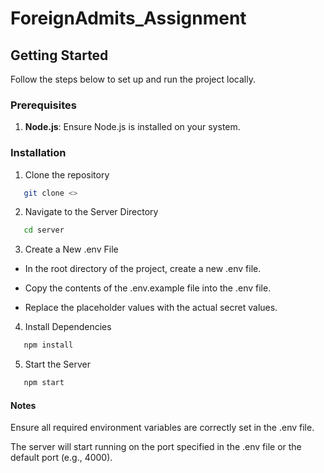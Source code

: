 # ForeignAdmits_Assignment

## Getting Started

Follow the steps below to set up and run the project locally.

### Prerequisites

1. **Node.js**: Ensure Node.js is installed on your system.

### Installation

1. Clone the repository

```sh
   git clone <>
```

2. Navigate to the Server Directory

```sh
   cd server
```

3. Create a New .env File

* In the root directory of the project, create a new .env file.

* Copy the contents of the .env.example file into the .env file.

* Replace the placeholder values with the actual secret values.

4. Install Dependencies

```sh
   npm install
```

5. Start the Server

```sh
   npm start
```

#### Notes

Ensure all required environment variables are correctly set in the .env file.

The server will start running on the port specified in the .env file or the default port (e.g., 4000).

